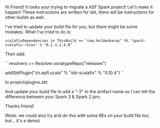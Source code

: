 Hi Friend! It looks your trying to migrate a ASF Spark project!
Let's make it happen!
These instructions are written for sbt, there will be instructions for other builds as well.

I've tried to update your build file for you, but there might be some mistakes. What I've tried to do is:

``
scalafixDependencies in ThisBuild +=
  "com.holdenkarau" %% "spark-scalafix-rules" % "0.1.1-2.4.8"
``

Then add:

``
resolvers += Resolver.sonatypeRepo("releases")

addSbtPlugin("ch.epfl.scala" % "sbt-scalafix" % "0.10.4")
``

to project/plugins.sbt

And update your build file to add a "-3" to the artifact name so I can tell the difference between your Spark 3 & Spark 2 jars.

Thanks friend!

(Note: we could also try and do this with some REs on your build file too, but... it's a demo)
